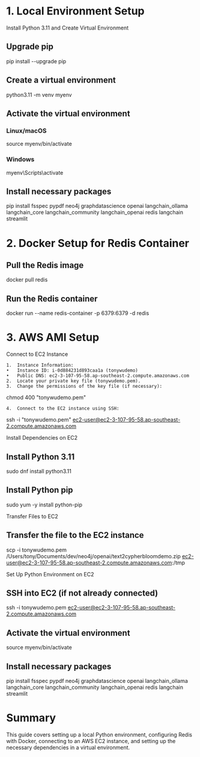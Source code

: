 
# 1. Local Environment Setup

Install Python 3.11 and Create Virtual Environment

## Upgrade pip
pip install --upgrade pip

## Create a virtual environment
python3.11 -m venv myenv

## Activate the virtual environment
### Linux/macOS
source myenv/bin/activate
### Windows
myenv\Scripts\activate

## Install necessary packages
pip install fsspec pypdf neo4j graphdatascience openai langchain_ollama langchain_core langchain_community langchain_openai redis langchain streamlit

# 2. Docker Setup for Redis Container

## Pull the Redis image
docker pull redis

## Run the Redis container
docker run --name redis-container -p 6379:6379 -d redis

# 3. AWS AMI Setup
Connect to EC2 Instance

	1.	Instance Information:
	•	Instance ID: i-0d884231d893caa1a (tonywudemo)
	•	Public DNS: ec2-3-107-95-58.ap-southeast-2.compute.amazonaws.com
	2.	Locate your private key file (tonywudemo.pem).
	3.	Change the permissions of the key file (if necessary):

chmod 400 "tonywudemo.pem"

	4.	Connect to the EC2 instance using SSH:

ssh -i "tonywudemo.pem" ec2-user@ec2-3-107-95-58.ap-southeast-2.compute.amazonaws.com

Install Dependencies on EC2

## Install Python 3.11
sudo dnf install python3.11

## Install Python pip
sudo yum -y install python-pip

Transfer Files to EC2

## Transfer the file to the EC2 instance
scp -i tonywudemo.pem /Users/tony/Documents/dev/neo4j/openai/text2cypherbloomdemo.zip ec2-user@ec2-3-107-95-58.ap-southeast-2.compute.amazonaws.com:/tmp

Set Up Python Environment on EC2

## SSH into EC2 (if not already connected)
ssh -i tonywudemo.pem ec2-user@ec2-3-107-95-58.ap-southeast-2.compute.amazonaws.com

## Activate the virtual environment
source myenv/bin/activate

## Install necessary packages
pip install fsspec pypdf neo4j graphdatascience openai langchain_ollama langchain_core langchain_community langchain_openai redis langchain streamlit

# Summary
This guide covers setting up a local Python environment, configuring Redis with Docker, connecting to an AWS EC2 instance, and setting up the necessary dependencies in a virtual environment.


